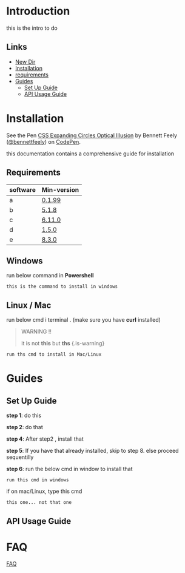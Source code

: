 <!-- TITLE: Neutrinos Doc -->
<!-- SUBTITLE: docs for nos -->

# Introduction
this is the intro to do

## Links
<!--<details>
<summary>Jump To...</summary>-->

* [New Dir](/new-directory/nd-page/page-2/npg-3/page-3)
* [Installation](home#installation)
* [requirements](home#requirements)
* [Guides](home#guides)
	* [Set Up Guide](home#set-up-guide)
	* [API Usage Guide](home#api-usage-guide)


<!--</details>-->



# Installation
<p data-height="284" data-theme-id="light" data-slug-hash="jpXaPG" data-default-tab="css,result" data-user="bennettfeely" data-pen-title="CSS Expanding Circles Optical Illusion" data-preview="true" class="codepen">See the Pen <a href="https://codepen.io/bennettfeely/pen/jpXaPG/">CSS Expanding Circles Optical Illusion</a> by Bennett Feely (<a href="https://codepen.io/bennettfeely">@bennettfeely</a>) on <a href="https://codepen.io">CodePen</a>.</p>
<script async src="https://static.codepen.io/assets/embed/ei.js"></script>

this documentation contains a comprehensive guide for installation 

## Requirements
software | Min-version
-|-
a  | [0.1.99]()
b | [5.1.8]()
c | [6.11.0]()
d | [1.5.0]()
e | [8.3.0]()
## Windows
run below command in **Powershell**
		
```
this is the command to install in windows

```

## Linux / Mac
run below cmd i terminal . (make sure you have **curl** installed)
 
> WARNING !!
> 
> it is not **this** but **ths**
{.is-warning}

```
run ths cmd to install in Mac/Linux
```
# Guides


## Set Up Guide

**step 1**: do this

**step 2**: do that

**step 4**: After step2 , install that

**step 5**: If you have that already installed, skip to step 8. else proceed sequentilly

**step 6**: run the below cmd in window to install that
		
```
run this cmd in windows
```

if on mac/Linux, type this cmd

```
this one... not that one
```


## API Usage Guide

# FAQ
[FAQ](faq/frequently-aq)

	